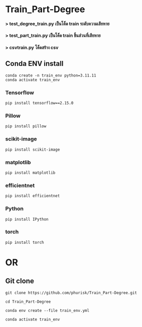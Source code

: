 # Train_Part-Degree

#### > test_degree_train.py เป็นโค็ด train ระดับความเสียหาย

#### > test_part_train.py เป็นโค็ด train ชิ้นส่วนที่เสียหาย

#### > csvtrain.py โค็ดสร้าง csv 

## Conda ENV install

```
conda create -n train_env python=3.11.11
conda activate train_env
```
### Tensorflow
```
pip install tensorflow==2.15.0
```
### Pillow
```
pip install pillow
```
### scikit-image
```
pip install scikit-image
```
### matplotlib
```
pip install matplotlib
```
### efficientnet
```
pip install efficientnet
```
### Python
```
pip install IPython
```
### torch
```
pip install torch
```
# OR

## Git clone


```
git clone https://github.com/phurisk/Train_Part-Degree.git

```

```
cd Train_Part-Degree
```

```
conda env create --file train_env.yml

```

```
conda activate train_env

```
